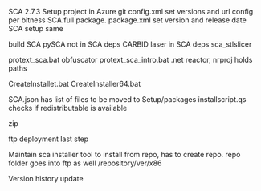 SCA 2.7.3 Setup project in Azure git
config.xml set versions and url 
config per bitness
SCA.full package. package.xml set version and release date
SCA setup same

build SCA
pySCA not in SCA deps
CARBID laser in SCA deps
sca_stlslicer

protext_sca.bat obfuscator
protext_sca_intro.bat 
.net reactor, nrproj holds paths

CreateInstallet.bat 
CreateInstaller64.bat


SCA.json has list of files to be moved to Setup/packages
installscript.qs checks if redistributable is available

zip

ftp deployment last step

Maintain sca installer tool to install from repo, has to create repo.
repo folder goes into ftp as well /repository/ver/x86

Version history update


